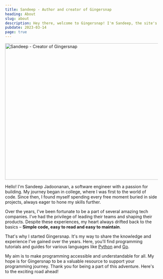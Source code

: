 ```yaml
---
title: Sandeep - Author and creator of Gingersnap
heading: About
slug: about
description: Hey there, welcome to Gingersnap! I'm Sandeep, the site's author and content creator.
pubdate: 2023-03-14
page: true
---
```


<img width="800" height="450" src="/media/sandeep.webp" alt="Sandeep - Creator of Gingersnap"/>

Hello! I'm Sandeep Jadoonanan, a software engineer with a passion for building. My journey began in college, where I was first to the world of code. Since then, I found myself spending every free moment buried in side projects, always eager to hone my skills further.

Over the years, I've been fortunate to be a part of several amazing tech companies. I've had the privilege of leading their teams and shaping their products. Despite these experiences, my heart always drifted back to the basics – **Simple code, easy to read and easy to maintain**.

That's why I started Gingersnap. It's my way to share the knowledge and experience I've gained over the years. Here, you'll find programming tutorials and guides for various languages like [Python](/category/python/) and [Go](/category/go/).

My aim is to make programming accessible and understandable for all. My hope is for Gingersnap to be a valuable resource to support your programming journey. Thank you for being a part of this adventure. Here's to the exciting road ahead!

